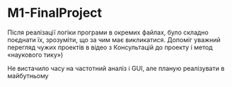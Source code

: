 # M1-FinalProject
Після реалізації логіки програми в окремих файлах, було складно поєднати їх, зрозуміти, що за чим має викликатися.
Допоміг уважний перегляд чужих проектів в відео з Консультацій до проекту і метод «наукового тику»)

Не вистачило часу на частотний аналіз і GUI, але планую реалізувати в майбутньому
